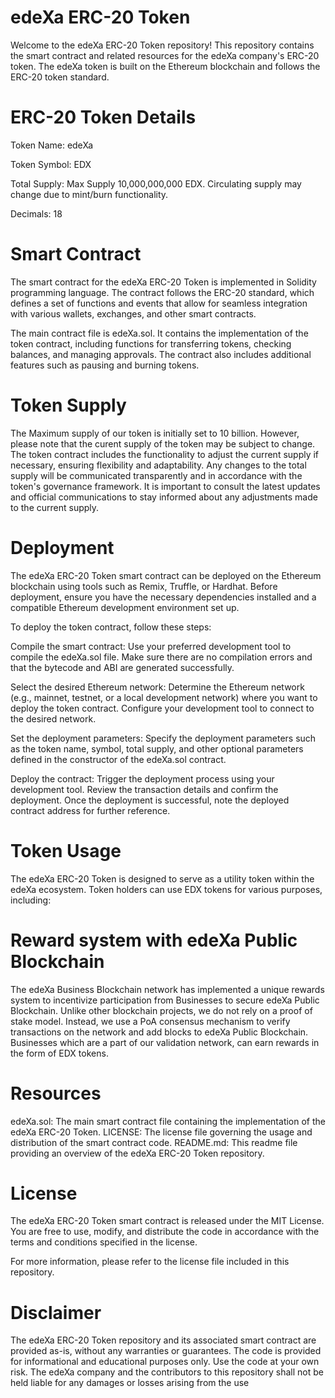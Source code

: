 # edeXa ERC-20 Token
Welcome to the edeXa ERC-20 Token repository! This repository contains the smart contract and related resources for the edeXa company's ERC-20 token. The edeXa token is built on the Ethereum blockchain and follows the ERC-20 token standard.

# ERC-20 Token Details
Token Name: edeXa

Token Symbol: EDX

Total Supply: Max Supply 10,000,000,000 EDX. Circulating supply may change due to mint/burn functionality. 

Decimals: 18

# Smart Contract
The smart contract for the edeXa ERC-20 Token is implemented in Solidity programming language. The contract follows the ERC-20 standard, which defines a set of functions and events that allow for seamless integration with various wallets, exchanges, and other smart contracts.

The main contract file is edeXa.sol. It contains the implementation of the token contract, including functions for transferring tokens, checking balances, and managing approvals. The contract also includes additional features such as pausing and burning tokens.

# Token Supply
The Maximum supply of our token is initially set to 10 billion. However, please note that the curent supply of the token may be subject to change. The token contract includes the functionality to adjust the current supply if necessary, ensuring flexibility and adaptability. Any changes to the total supply will be communicated transparently and in accordance with the token's governance framework. It is important to consult the latest updates and official communications to stay informed about any adjustments made to the current supply.

# Deployment
The edeXa ERC-20 Token smart contract can be deployed on the Ethereum blockchain using tools such as Remix, Truffle, or Hardhat. Before deployment, ensure you have the necessary dependencies installed and a compatible Ethereum development environment set up.

To deploy the token contract, follow these steps:

Compile the smart contract: Use your preferred development tool to compile the edeXa.sol file. Make sure there are no compilation errors and that the bytecode and ABI are generated successfully.

Select the desired Ethereum network: Determine the Ethereum network (e.g., mainnet, testnet, or a local development network) where you want to deploy the token contract. Configure your development tool to connect to the desired network.

Set the deployment parameters: Specify the deployment parameters such as the token name, symbol, total supply, and other optional parameters defined in the constructor of the edeXa.sol contract.

Deploy the contract: Trigger the deployment process using your development tool. Review the transaction details and confirm the deployment. Once the deployment is successful, note the deployed contract address for further reference.

# Token Usage
The edeXa ERC-20 Token is designed to serve as a utility token within the edeXa ecosystem. Token holders can use EDX tokens for various purposes, including:

# Reward system with edeXa Public Blockchain
The edeXa Business Blockchain network has implemented a unique rewards system to incentivize participation from Businesses to secure edeXa Public Blockchain. Unlike other blockchain projects, we do not rely on a proof of stake model. Instead, we use a PoA consensus mechanism to verify transactions on the network and add blocks to edeXa Public Blockchain.  Businesses which are a part of our validation network, can earn rewards in the form of EDX tokens.

# Resources
edeXa.sol: The main smart contract file containing the implementation of the edeXa ERC-20 Token.
LICENSE: The license file governing the usage and distribution of the smart contract code.
README.md: This readme file providing an overview of the edeXa ERC-20 Token repository.
# License
The edeXa ERC-20 Token smart contract is released under the MIT License. You are free to use, modify, and distribute the code in accordance with the terms and conditions specified in the license.

For more information, please refer to the license file included in this repository.

# Disclaimer
The edeXa ERC-20 Token repository and its associated smart contract are provided as-is, without any warranties or guarantees. The code is provided for informational and educational purposes only. Use the code at your own risk. The edeXa company and the contributors to this repository shall not be held liable for any damages or losses arising from the use